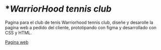 # **WarriorHood tennis club*

Pagina para el club de tenis Warriorhood tennis club, diseñe y desarolle la pagina web a pedido del cliente, prototipando con figma y desarrollado con CSS y HTML.

[Pagina web](https://daitomiun.github.io/tenis-proyecto/ "Pagina web")
